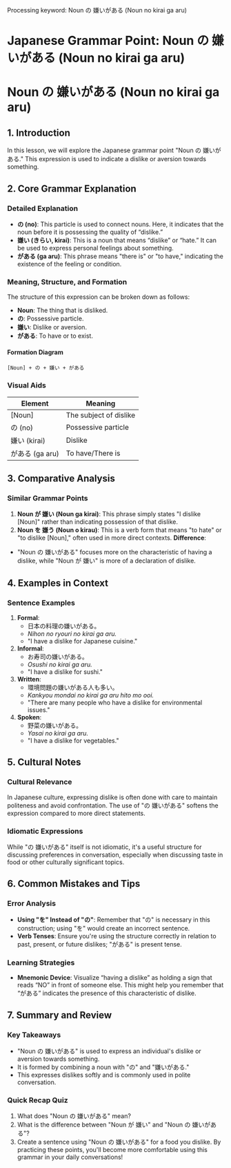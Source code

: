 Processing keyword: Noun の 嫌いがある (Noun no kirai ga aru)
# Japanese Grammar Point: Noun の 嫌いがある (Noun no kirai ga aru)
# Noun の 嫌いがある (Noun no kirai ga aru)
## 1. Introduction
In this lesson, we will explore the Japanese grammar point "Noun の 嫌いがある." This expression is used to indicate a dislike or aversion towards something.
## 2. Core Grammar Explanation
### Detailed Explanation
- **の (no)**: This particle is used to connect nouns. Here, it indicates that the noun before it is possessing the quality of “dislike.”
- **嫌い (きらい, kirai)**: This is a noun that means “dislike” or “hate.” It can be used to express personal feelings about something.
- **がある (ga aru)**: This phrase means "there is" or "to have," indicating the existence of the feeling or condition.
### Meaning, Structure, and Formation
The structure of this expression can be broken down as follows:
- **Noun**: The thing that is disliked.
- **の**: Possessive particle.
- **嫌い**: Dislike or aversion.
- **がある**: To have or to exist.
#### Formation Diagram
```
[Noun] + の + 嫌い + がある
```
### Visual Aids
| Element         | Meaning                        |
|------------------|--------------------------------|
| [Noun]           | The subject of dislike         |
| の (no)          | Possessive particle            |
| 嫌い (kirai)     | Dislike                        |
| がある (ga aru) | To have/There is              |
## 3. Comparative Analysis
### Similar Grammar Points
1. **Noun が 嫌い (Noun ga kirai)**: This phrase simply states "I dislike [Noun]" rather than indicating possession of that dislike.
2. **Noun を 嫌う (Noun o kirau)**: This is a verb form that means "to hate" or "to dislike [Noun]," often used in more direct contexts.
**Difference**: 
- "Noun の 嫌いがある" focuses more on the characteristic of having a dislike, while "Noun が 嫌い" is more of a declaration of dislike.
## 4. Examples in Context
### Sentence Examples
1. **Formal**: 
   - 日本の料理の嫌いがある。
   - *Nihon no ryouri no kirai ga aru.*
   - "I have a dislike for Japanese cuisine."
2. **Informal**: 
   - お寿司の嫌いがある。
   - *Osushi no kirai ga aru.*
   - "I have a dislike for sushi."
3. **Written**:
   - 環境問題の嫌いがある人も多い。
   - *Kankyou mondai no kirai ga aru hito mo ooi.*
   - "There are many people who have a dislike for environmental issues."
4. **Spoken**:
   - 野菜の嫌いがある。
   - *Yasai no kirai ga aru.*
   - "I have a dislike for vegetables."
## 5. Cultural Notes
### Cultural Relevance
In Japanese culture, expressing dislike is often done with care to maintain politeness and avoid confrontation. The use of "の 嫌いがある" softens the expression compared to more direct statements.
### Idiomatic Expressions
While "の 嫌いがある" itself is not idiomatic, it's a useful structure for discussing preferences in conversation, especially when discussing taste in food or other culturally significant topics.
## 6. Common Mistakes and Tips
### Error Analysis
- **Using "を" Instead of "の"**: Remember that "の" is necessary in this construction; using "を" would create an incorrect sentence.
- **Verb Tenses**: Ensure you're using the structure correctly in relation to past, present, or future dislikes; "がある" is present tense.
### Learning Strategies
- **Mnemonic Device**: Visualize “having a dislike” as holding a sign that reads “NO” in front of someone else. This might help you remember that “がある” indicates the presence of this characteristic of dislike.
## 7. Summary and Review
### Key Takeaways
- "Noun の 嫌いがある" is used to express an individual's dislike or aversion towards something.
- It is formed by combining a noun with "の" and "嫌いがある."
- This expresses dislikes softly and is commonly used in polite conversation.
### Quick Recap Quiz
1. What does "Noun の 嫌いがある" mean?
2. What is the difference between "Noun が 嫌い" and "Noun の 嫌いがある"?
3. Create a sentence using "Noun の 嫌いがある" for a food you dislike. 
By practicing these points, you'll become more comfortable using this grammar in your daily conversations!
